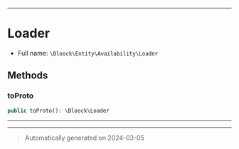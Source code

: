 ***

# Loader





* Full name: `\Bloock\Entity\Availability\Loader`



## Methods


### toProto



```php
public toProto(): \Bloock\Loader
```












***


***
> Automatically generated on 2024-03-05
